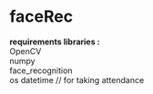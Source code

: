 
# faceRec 

**requirements libraries :** <br>
OpenCV <br>
numpy <br>
face_recognition <br>
os datetime // for taking attendance  <br>




